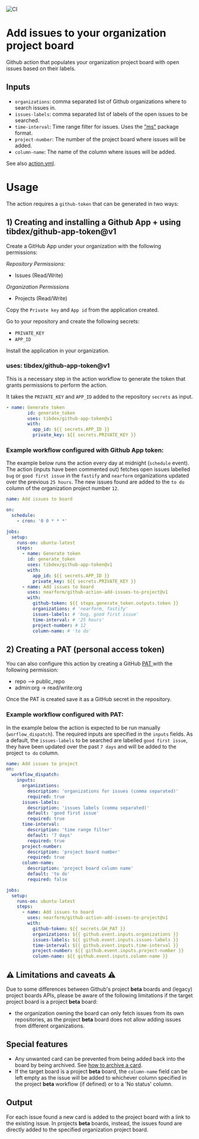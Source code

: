 ![CI](https://github.com/nearform/github-action-add-issues-to-project/actions/workflows/ci.yml/badge.svg)

# Add issues to your organization project board
Github action that populates your organization project board with open issues based on their labels.

## Inputs
- `organizations`: comma separated list of Github organizations where to search issues in.
- `issues-labels`: comma separated list of labels of the open issues to be searched.
- `time-interval`:  Time range filter for issues. Uses the ["ms"](https://www.npmjs.com/package/ms) package format.
- `project-number`: The number of the project board where issues will be added.
- `column-name`: The name of the column where issues will be added.

See also [action.yml](action.yml).

# Usage

The action requires a `github-token` that can be generated in two ways: 

## 1) Creating and installing a Github App + using tibdex/github-app-token@v1

Create a GitHub App under your organization with the following permissions:

*Repository Permissions:*
- Issues (Read/Write)

*Organization Permissions*
- Projects (Read/Write)

Copy the `Private key` and `App id` from the application created.

Go to your repository and create the following secrets:
- `PRIVATE_KEY`
- `APP_ID`

Install the application in your organization.

### uses: tibdex/github-app-token@v1

This is a necessary step in the action workflow to generate the token that grants permissions to perform the action.

It takes the `PRIVATE_KEY` and `APP_ID` added to the repository `secrets` as input.  

```yaml
- name: Generate token
        id: generate_token
        uses: tibdex/github-app-token@v1
        with:
          app_id: ${{ secrets.APP_ID }}
          private_key: ${{ secrets.PRIVATE_KEY }}
```

### Example workflow configured with Github App token:

The example below runs the action every day at midnight (`schedule` event). The action (inputs have been commented out) fetches open issues labelled `bug` or `good first issue` in the `fastify` and `nearform` organizations updated over the previous `25 hours`. The new issues found are added to the `to do` column of the organization project number `12`.

```yaml
name: Add issues to board

on:
  schedule:
    - cron: '0 0 * * *'

jobs:
  setup:
    runs-on: ubuntu-latest
    steps:
      - name: Generate token
        id: generate_token
        uses: tibdex/github-app-token@v1
        with:
          app_id: ${{ secrets.APP_ID }}
          private_key: ${{ secrets.PRIVATE_KEY }}
      - name: Add issues to board
        uses: nearform/github-action-add-issues-to-project@v1
        with:
          github-token: ${{ steps.generate_token.outputs.token }}
          organizations: # 'nearform, fastify'
          issues-labels: # 'bug, good first issue'
          time-interval: # '25 hours'
          project-number: # 12
          column-name: # 'to do'

```

## 2) Creating a PAT (personal access token)

You can also configure this action by creating a GitHub [PAT ](https://docs.github.com/en/authentication/keeping-your-account-and-data-secure/creating-a-personal-access-token) with the following permission:
- repo --> public_repo
- admin:org -> read/write:org

Once the PAT is created save it as a GitHub secret in the repository.

### Example workflow configured with PAT:

In the example below the action is expected to be run manually (`worflow_dispatch`). The required inputs are specified in the `inputs` fields. As a default, the `issues-labels` to be searched are labelled `good first issue`, they have been updated over the past `7 days` and will be added to the project `to do` column.

```yaml
name: Add issues to project
on:
  workflow_dispatch:
    inputs:
      organizations:
        description: 'organizations for issues (comma separated)'
        required: true
      issues-labels: 
        description: 'issues labels (comma separated)'
        default: 'good first issue'
        required: true
      time-interval:
        description: 'time range filter'
        default: '7 days'
        required: true
      project-number:
        description: 'project board number'
        required: true
      column-name: 
        description: 'project board column name'
        default: 'to do'
        required: false

jobs:
  setup:
    runs-on: ubuntu-latest
    steps:
      - name: Add issues to board
        uses: nearform/github-action-add-issues-to-project@v1
        with:
          github-token: ${{ secrets.GH_PAT }}
          organizations: ${{ github.event.inputs.organizations }}
          issues-labels: ${{ github.event.inputs.issues-labels }}
          time-interval: ${{ github.event.inputs.time-interval }}
          project-number: ${{ github.event.inputs.project-number }}
          column-name: ${{ github.event.inputs.column-name }}

```

## :warning: Limitations and caveats :warning:

Due to some differences between Github's project **beta** boards and (legacy) project boards APIs, please be aware of the following limitations if the target project board is a project **beta** board:
- the organization owning the board can only fetch issues from its own repositories, as the project **beta** board does not allow adding issues from different organizations.

## Special features
 
- Any unwanted card can be prevented from being added back into the board by being archived. See [how to archive a card](https://docs.github.com/en/issues/organizing-your-work-with-project-boards/tracking-work-with-project-boards/archiving-cards-on-a-project-board). 
- If the target board is a project **beta** board, the `column-name` field can be left empty as the issue will be added to whichever column specified in the project **beta** workflow (if defined) or to a 'No status' column.

## Output

For each issue found a new card is added to the project board with a link to the existing issue. In projects **beta** boards, instead, the issues found are directly added to the specified organization project board.
